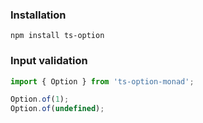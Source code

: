 ### Installation

```
npm install ts-option
```

### Input validation

```ts
import { Option } from 'ts-option-monad';

Option.of(1);
Option.of(undefined);
```

